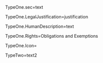 TypeOne.sec=text

TypeOne.LegalJustification=justification

TypeOne.HumanDescription=text

TypeOne.Rights=Obligations and Exemptions

TypeOne.Icon=


TypeTwo=text2


